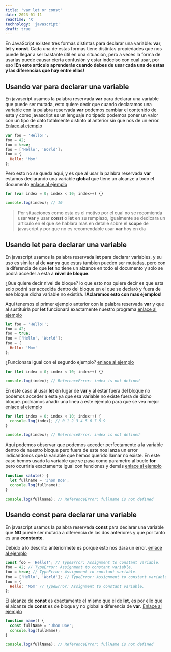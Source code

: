 ```yaml
---
title: 'var let or const'
date: 2023-01-11
readTime: 'X'
technology: 'javascript'
draft: true
---
```


En JavaScript existen tres formas distintas para declarar una variable: **var**, **let** y **const**. Cada una de estas formas tiene distintas propiedades que nos puede llegar a ser bastante útil en una situación, pero a veces la forma de usarlas puede causar cierta confusión y estar indeciso con cual usar, por eso **!En este artículo aprenderás cuando debes de usar cada una de estas y las diferencias que hay entre ellas!**

## Usando **var** para declarar una variable

En javascript usamos la palabra reservada **var** para declarar una variable que puede ser mutada, esto quiere decir que cuando declaramos una variable con la
palabra reservada **var** podemos cambiar el contenido de esta y como javascript es un lenguaje no tipado podemos poner un valor con un tipo de dato totalmente distinto al anterior sin que nos de un error. [Enlace al ejemplo](https://dinamicjs.netlify.app/dmFyIGZvbyA9ICJIZWxsbyEiDQpmb28gPSA0Mg0KZm9vID0gdHJ1ZQ0KZm9vID0gWyJIZWxsbyIsICJXb3JsZCJdDQpmb28gPSB7DQogICAgSGVsbG86ICJNb20iDQp9DQoNCmNvbnNvbGUubG9nKGZvbyk7)

```javascript
var foo = 'Hello!';
foo = 42;
foo = true;
foo = ['Hello', 'World'];
foo = {
  Hello: 'Mom'
};
```

Pero esto no se queda aqui, y es que al usar la palabra reservada **var** estamos declarando una variable **global** que tiene un alcanze a todo el documento [enlace al ejemplo](https://dinamicjs.netlify.app/Zm9yICh2YXIgaW5kZXggPSAwOyBpbmRleCA8IDEwOyBpbmRleCsrKSB7DQogICAgDQp9DQoNCmNvbnNvbGUubG9nKGluZGV4KTs=)

```javascript
for (var index = 0; index < 10; index++) {}

console.log(index); // 10
```

> Por situaciones como esta es el motivo por el cual no se recomienda usar **var** y
> usar **const** o **let** en su remplazo, igualmente se dedicara un articulo en el que se hablara mas
> en detalle sobre el **scope** de javascript y por que no es recomendable usar **var** hoy en dia

## Usando **let** para declarar una variable

En javascript usamos la palabra reservada **let** para declarar variables, y su uso es similar al de **var**
ya que estas tambien pueden ser mutadas, pero con la diferencia de que **let** no tiene un alzance en todo el documento y solo se podrá acceder
a esta a **nivel de bloque**.

¿Que quiere decir nivel de bloque? lo que esto nos quiere decir es que esta solo podrá ser accedida dentro del bloque en el que se declaró
y fuera de ese bloque dicha variable no existirá. **!Aclaremos esto con mas ejemplos!**

Aqui tenemos el primer ejemplo anterior con la palabra reservada **var** y que al sustituirla por **let** funcionará exactamente nuestro programa [enlace al ejemplo](https://dinamicjs.netlify.app/bGV0IGZvbyA9ICJIZWxsbyEiDQpmb28gPSA0Mg0KZm9vID0gdHJ1ZQ0KZm9vID0gWyJIZWxsbyIsICJXb3JsZCJdDQpmb28gPSB7DQogICAgSGVsbG86ICJNb20iDQp9)

```javascript
let foo = 'Hello!';
foo = 42;
foo = true;
foo = ['Hello', 'World'];
foo = {
  Hello: 'Mom'
};
```

¿Funcionara igual con el segundo ejemplo? [enlace al ejemplo](https://dinamicjs.netlify.app/Zm9yIChsZXQgaW5kZXggPSAwOyBpbmRleCA8IDEwOyBpbmRleCsrKSB7DQogICAgDQp9DQoNCmNvbnNvbGUubG9nKGluZGV4KTsgLy8gUmVmZXJlbmNlRXJyb3I6IGluZGV4IGlzIG5vdCBkZWZpbmVk)

```javascript
for (let index = 0; index < 10; index++) {}

console.log(index); // ReferenceError: index is not defined
```

En este caso al usar **let** en lugar de **var** y al estar fuera del bloque no podemos acceder a esta ya que esa variable no existe fuera de dicho bloque.
podriamos añadir una linea a este ejemplo para que se vea mejor [enlace al ejemplo](https://dinamicjs.netlify.app/Zm9yIChsZXQgaW5kZXggPSAwOyBpbmRleCA8IDEwOyBpbmRleCsrKSB7DQogICAgY29uc29sZS5sb2coaW5kZXgpOyAvLyAwIDEgMiAzIDQgNSA2IDcgOCA5DQp9DQoNCmNvbnNvbGUubG9nKGluZGV4KTsgLy8gUmVmZXJlbmNlRXJyb3I6IGluZGV4IGlzIG5vdCBkZWZpbmVk)

```javascript
for (let index = 0; index < 10; index++) {
  console.log(index); // 0 1 2 3 4 5 6 7 8 9
}

console.log(index); // ReferenceError: index is not defined
```

Aqui podemos observar que podemos acceder perfectamente a la variable dentro de nuestro bloque pero fuera de este nos lanza un error indicandonos que la variable que hemos querido llamar no existe. En este caso hemos usado la variable que se pasa como parametro al bucle **for** pero ocurriria exactamente igual con funciones y demás [enlace al ejemplo](https://dinamicjs.netlify.app/ZnVuY3Rpb24gc2FsdXRlKCl7DQogICAgbGV0IGZ1bGxuYW1lID0gIkpob24gRG9lIjsNCiAgICBjb25zb2xlLmxvZyhmdWxsbmFtZSk7DQp9DQoNCmNvbnNvbGUubG9nKGZ1bGxuYW1lKTsgLy8gUmVmZXJlbmNlRXJyb3I6IGZ1bGxuYW1lIGlzIG5vdCBkZWZpbmVk)

```javascript
function salute() {
  let fullname = 'Jhon Doe';
  console.log(fullname);
}

console.log(fullname); // ReferenceError: fullname is not defined
```

## Usando **const** para declarar una variable

En javascript usamos la palabra reservada **const** para declarar una variable que **NO** puede ser mutada a diferencia de las dos anteriores y que por tanto es una **constante**.

Debido a lo descrito anteriormete es porque esto nos dara un error. [enlace al ejemplo](https://dinamicjs.netlify.app/Y29uc3QgZm9vID0gIkhlbGxvISIgLy8gVHlwZUVycm9yOiBBc3NpZ25tZW50IHRvIGNvbnN0YW50IHZhcmlhYmxlLg0KZm9vID0gNDIgLy8gVHlwZUVycm9yOiBBc3NpZ25tZW50IHRvIGNvbnN0YW50IHZhcmlhYmxlLg0KZm9vID0gdHJ1ZSAvLyBUeXBlRXJyb3I6IEFzc2lnbm1lbnQgdG8gY29uc3RhbnQgdmFyaWFibGUuDQpmb28gPSBbIkhlbGxvIiwgIldvcmxkIl0gLy8gVHlwZUVycm9yOiBBc3NpZ25tZW50IHRvIGNvbnN0YW50IHZhcmlhYmxlLg0KZm9vID0geyANCiAgICBIZWxsbzogIk1vbSIgLy8gVHlwZUVycm9yOiBBc3NpZ25tZW50IHRvIGNvbnN0YW50IHZhcmlhYmxlLg0KfQ==)

```javascript
const foo = 'Hello!'; // TypeError: Assignment to constant variable.
foo = 42; // TypeError: Assignment to constant variable.
foo = true; // TypeError: Assignment to constant variable.
foo = ['Hello', 'World']; // TypeError: Assignment to constant variable.
foo = {
  Hello: 'Mom' // TypeError: Assignment to constant variable.
};
```

El alcanze de **const** es exactamente el mismo que el de **let**, es por ello que el alcanze de **const** es de bloque y no global a diferencia de **var**. [Enlace al ejemplo](https://dinamicjs.netlify.app/ZnVuY3Rpb24gbmFtZSgpew0KICAgIGNvbnN0IGZ1bGxOYW1lID0gIkpob24gRG9lIjsNCiAgICBjb25zb2xlLmxvZyhmdWxsTmFtZSk7DQp9DQoNCmNvbnNvbGUubG9nKGZ1bGxOYW1lKTsgLy8gUmVmZXJlbmNlRXJyb3I6IGZ1bGxOYW1lIGlzIG5vdCBkZWZpbmVk)

```javascript
function name() {
  const fullName = 'Jhon Doe';
  console.log(fullName);
}

console.log(fullName); // ReferenceError: fullName is not defined
```
